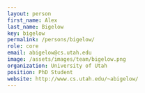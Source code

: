 ```yaml
---
layout: person
first_name: Alex
last_name: Bigelow
key: bigelow
permalink: /persons/bigelow/
role: core
email: abigelow@cs.utah.edu
image: /assets/images/team/bigelow.png
organization: University of Utah
position: PhD Student
website: http://www.cs.utah.edu/~abigelow/
---
```

